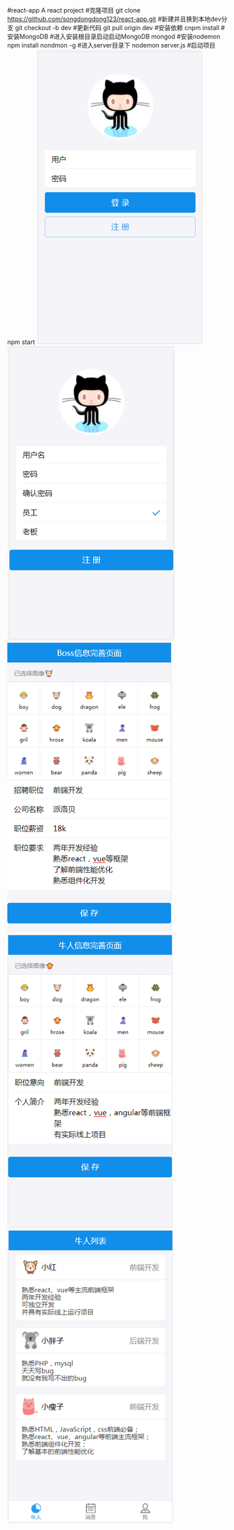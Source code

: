 #react-app
 A react project
#克隆项目
git clone https://github.com/songdongdong123/react-app.git
#新建并且换到本地dev分支
git checkout -b dev
#更新代码
git pull origin dev
#安装依赖
cnpm install
#安装MongoDB
#进入安装根目录启动启动MongoDB
mongod
#安装nodemon
npm install nondmon -g
#进入server目录下
nodemon server.js
#启动项目
npm start
<img src="static/img/login.png" alt=""><img src="static/img/register.png" alt="">
<img src="static/img/bossinfo.png" alt=""><img src="static/img/geniusinfo.png" alt="">
<img src="static/img/list.png" alt="">